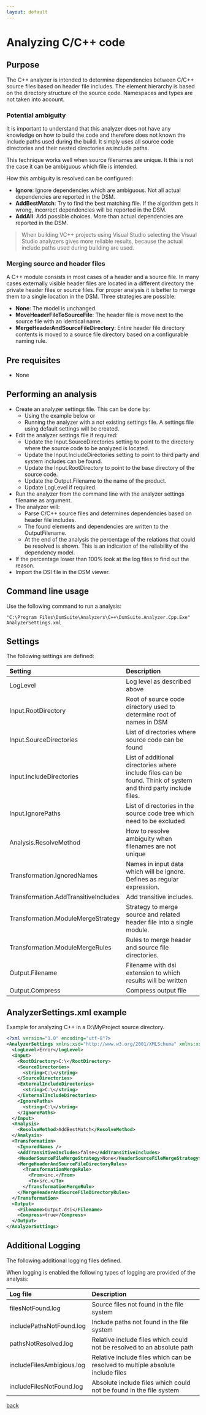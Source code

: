 ```yaml
---
layout: default
---
```


# Analyzing C/C++ code

## Purpose

The C++ analyzer is intended to determine dependencies between C/C++ source files based on header file includes. 
The element hierarchy is based on the directory structure of the source code. Namespaces and types are not taken into account.

### Potential ambiguity

It is important to understand that this analyzer does not have any knowledge on how to build the code and 
therefore does not known the include paths used during the build. It simply uses all source code directories and their nested directories as include paths.
 
This technique works well when source filenames are unique. It this is not the case it can be ambiguous which file is intended.

How this ambiguity is resolved  can be configured:
* **Ignore**: Ignore dependencies which are ambiguous. Not all actual dependencies are reported in the DSM.
* **AddBestMatch**: Try to find the best matching file. If the algorithm gets it wrong, incorrect dependencies will be reported in the DSM.
* **AddAll**: Add possible choices. More than actual dependencies are reported in the DSM.

> When building VC++ projects using Visual Studio selecting the Visual Studio analyzers gives more reliable results, 
> because the actual include paths used during building are used.

### Merging source and header files

A C++ module consists in most cases of a header and a source file. In many cases externally visible header files are located in a different directory the private header files or source files.
For proper analysis it is better to merge them to a single location in the DSM. Three strategies are possible:
* **None**: The model is unchanged.
* **MoveHeaderFileToSourceFile**: The header file is move next to the source file with an identical name.
* **MergeHeaderAndSourceFileDirectory**: Entire header file directory contents is moved to a source file directory based on a configurable naming rule.

## Pre requisites
* None

## Performing an analysis

* Create an analyzer settings file. This can be done by: 
    * Using the example below or 
	* Running the analyzer with a not existing settings file. A settings file using default settings will be created.
* Edit the analyzer settings file if required:
    * Update the Input.SourceDirectories setting to point to the directory where the source code to be analyzed is located.
	* Update the Input.IncludeDirectories setting to point to third party and system includes can be found.
	* Update the Input.RootDirectory to point to the base directory of the source code.
	* Update the Output.Filename to the name of the product.
	* Update LogLevel if required.
* Run the analyzer from the command line with the analyzer settings filename as argument.
* The analyzer will:
    * Parse C/C++ source files and determines dependencies based on header file includes.
	* The found elements and dependencies are written to the OutputFilename.
	* At the end of the analysis the percentage of the relations that could be resolved is shown. This is an indication of the reliability of the dependency model.
* If the percentage lower than 100% look at the log files to find out the reason.
* Import the DSI file in the DSM viewer.

## Command line usage

Use the following command to run a analysis:

```
"C:\Program Files\DsmSuite\Analyzers\C++\DsmSuite.Analyzer.Cpp.Exe" AnalyzerSettings.xml
```

## Settings

The following settings are defined:

| Setting                                | Description                                                                                                     | 
|:---------------------------------------|:----------------------------------------------------------------------------------------------------------------|
| LogLevel                               | Log level as described above                                                                                    |
| Input.RootDirectory                    | Root of source code directory used to determine root of names in DSM                                            |
| Input.SourceDirectories                | List of directories where source code can be found                                                              |
| Input.IncludeDirectories               | List of additional directories where include files can be found. Think of system and third party include files. |
| Input.IgnorePaths                      | List of directories in the source code tree which need to be excluded                                           |
| Analysis.ResolveMethod                 | How to resolve ambiguity when filenames are not unique                                                          |
| Transformation.IgnoredNames            | Names in input data which will be ignore. Defines as regular expression.                                        |  
| Transformation.AddTransitiveIncludes   | Add transitive includes.                                                                                        |  
| Transformation.ModuleMergeStrategy     | Strategy to merge source and related header file into a single module.                                          |  
| Transformation.ModuleMergeRules        | Rules to merge header and source file directories.                                                              |   
| Output.Filename                        | Filename with dsi extension to which results will be written                                                    |
| Output.Compress                        | Compress output file                                                                                            |

## AnalyzerSettings.xml example 

Example for analyzing C++ in a D:\MyProject source directory.

```xml
<?xml version="1.0" encoding="utf-8"?>
<AnalyzerSettings xmlns:xsd="http://www.w3.org/2001/XMLSchema" xmlns:xsi="http://www.w3.org/2001/XMLSchema-instance">
  <LogLevel>Error</LogLevel>
  <Input>
    <RootDirectory>C:\</RootDirectory>
    <SourceDirectories>
      <string>C:\</string>
    </SourceDirectories>
    <ExternalIncludeDirectories>
      <string>C:\</string>
    </ExternalIncludeDirectories>
    <IgnorePaths>
      <string>C:\</string>
    </IgnorePaths>
  </Input>
  <Analysis>
    <ResolveMethod>AddBestMatch</ResolveMethod>
  </Analysis>
  <Transformation>
    <IgnoredNames />
    <AddTransitiveIncludes>false</AddTransitiveIncludes>
    <HeaderSourceFileMergeStrategy>None</HeaderSourceFileMergeStrategy>
    <MergeHeaderAndSourceFileDirectoryRules>
      <TransformationMergeRule>
        <From>inc.</From>
        <To>src.</To>
      </TransformationMergeRule>
    </MergeHeaderAndSourceFileDirectoryRules>
  </Transformation>
  <Output>
    <Filename>Output.dsi</Filename>
    <Compress>true</Compress>
  </Output>
</AnalyzerSettings>
```
## Additional Logging

The following additional logging files defined.

When logging is enabled the following types of logging are provided of the analysis:

| Log file                      | Description                                                                          | 
|:------------------------------|:-------------------------------------------------------------------------------------|
| filesNotFound.log             | Source files not found in the file system                                            |
| includePathsNotFound.log      | Include paths not found in the file system                                           |
| pathsNotResolved.log          | Relative include files which could not be resolved to an absolute path               |
| includeFilesAmbigious.log     | Relative include files which can be resolved to multiple absolute include files      |
| includeFilesNotFound.log      | Absolute include files which could not be found in the file system                   |


[back](user_guide)
